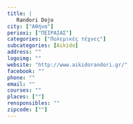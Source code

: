 ```yaml
---
title: |
   Randori Dojo
city: ["Αθήνα"]
perioxi: ["ΠΕΙΡΑΙΑΣ"]
categories: ["Πολεμικές τέχνες"]
subcategories: [Aikido]
address: ""
logoimg: ""
website: "http://www.aikidorandori.gr/"
facebook: ""
phone: ""
email: ""
courses: ""
places: [""]
rensponsibles: ""
zipcode: [""]
---
```




